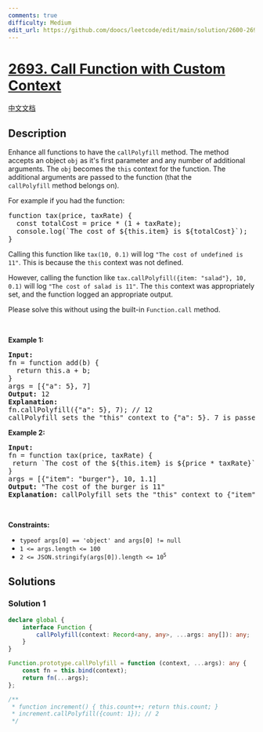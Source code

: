```yaml
---
comments: true
difficulty: Medium
edit_url: https://github.com/doocs/leetcode/edit/main/solution/2600-2699/2693.Call%20Function%20with%20Custom%20Context/README_EN.md
---
```


<!-- problem:start -->

# [2693. Call Function with Custom Context](https://leetcode.com/problems/call-function-with-custom-context)

[中文文档](/solution/2600-2699/2693.Call%20Function%20with%20Custom%20Context/README.md)

## Description

<p>Enhance all functions to have the&nbsp;<code>callPolyfill</code>&nbsp;method. The method accepts an object&nbsp;<code>obj</code>&nbsp;as it&#39;s first parameter and any number of additional arguments. The&nbsp;<code>obj</code>&nbsp;becomes the&nbsp;<code>this</code>&nbsp;context for the function. The additional arguments are passed to the function (that the <code>callPolyfill</code>&nbsp;method belongs on).</p>

<p>For example if you had the function:</p>

<pre>
function tax(price, taxRate) {
  const totalCost = price * (1 + taxRate);
&nbsp; console.log(`The cost of ${this.item} is ${totalCost}`);
}
</pre>

<p>Calling this function like&nbsp;<code>tax(10, 0.1)</code>&nbsp;will log&nbsp;<code>&quot;The cost of undefined is 11&quot;</code>. This is because the&nbsp;<code>this</code>&nbsp;context was not defined.</p>

<p>However, calling the function like&nbsp;<code>tax.callPolyfill({item: &quot;salad&quot;}, 10, 0.1)</code>&nbsp;will log&nbsp;<code>&quot;The cost of salad is 11&quot;</code>. The&nbsp;<code>this</code>&nbsp;context was appropriately set, and the function logged an appropriate output.</p>

<p>Please solve this without using&nbsp;the built-in&nbsp;<code>Function.call</code>&nbsp;method.</p>

<p>&nbsp;</p>
<p><strong class="example">Example 1:</strong></p>

<pre>
<strong>Input:</strong>
fn = function add(b) {
  return this.a + b;
}
args = [{&quot;a&quot;: 5}, 7]
<strong>Output:</strong> 12
<strong>Explanation:</strong>
fn.callPolyfill({&quot;a&quot;: 5}, 7); // 12
callPolyfill sets the &quot;this&quot; context to {&quot;a&quot;: 5}. 7 is passed as an argument.
</pre>

<p><strong class="example">Example 2:</strong></p>

<pre>
<strong>Input:</strong> 
fn = function tax(price, taxRate) { 
&nbsp;return `The cost of the ${this.item} is ${price * taxRate}`; 
}
args = [{&quot;item&quot;: &quot;burger&quot;}, 10, 1.1]
<strong>Output:</strong> &quot;The cost of the burger is 11&quot;
<strong>Explanation:</strong> callPolyfill sets the &quot;this&quot; context to {&quot;item&quot;: &quot;burger&quot;}. 10 and 1.1 are passed as additional arguments.
</pre>

<p>&nbsp;</p>
<p><strong>Constraints:</strong></p>

<ul>
	<li><code><font face="monospace">typeof args[0] == &#39;object&#39; and args[0] != null</font></code></li>
	<li><code>1 &lt;= args.length &lt;= 100</code></li>
	<li><code>2 &lt;= JSON.stringify(args[0]).length &lt;= 10<sup>5</sup></code></li>
</ul>

## Solutions

<!-- solution:start -->

### Solution 1

<!-- tabs:start -->

```ts
declare global {
    interface Function {
        callPolyfill(context: Record<any, any>, ...args: any[]): any;
    }
}

Function.prototype.callPolyfill = function (context, ...args): any {
    const fn = this.bind(context);
    return fn(...args);
};

/**
 * function increment() { this.count++; return this.count; }
 * increment.callPolyfill({count: 1}); // 2
 */
```

<!-- tabs:end -->

<!-- solution:end -->

<!-- problem:end -->
